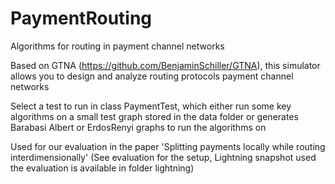 # PaymentRouting
Algorithms for routing in payment channel networks 

Based on GTNA (https://github.com/BenjaminSchiller/GTNA), this simulator allows you to design and analyze routing protocols 
payment channel networks 

Select a test to run in class PaymentTest, which either run some key algorithms on a small test graph stored in the data folder 
or generates Barabasi Albert or ErdosRenyi graphs to run the algorithms on

Used for our evaluation in the paper 'Splitting payments locally while routing interdimensionally' 
(See evaluation for the setup, Lightning snapshot used the evaluation is available in folder lightning) 
